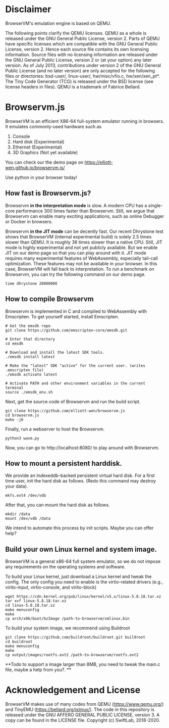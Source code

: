 # Disclaimer
BrowserVM's emulation engine is based on QEMU.

The following points clarify the QEMU licenses.
QEMU as a whole is released under the GNU General Public License, version 2.
Parts of QEMU have specific licenses which are compatible with the GNU General Public License, version 2. 
Hence each source file contains its own licensing information.
Source files with no licensing information are released under the GNU General Public License, version 2 or (at your option) any later version.
As of July 2013, contributions under version 2 of the GNU General Public License (and no later version) are only accepted for the following files or directories: bsd-user/, linux-user/, hw/misc/vfio.c, hw/xen/xen_pt*.
The Tiny Code Generator (TCG) is released under the BSD license (see license headers in files).
QEMU is a trademark of Fabrice Bellard.

# Browservm.js
BrowserVM is an efficient X86-64 full-system emulator running in browsers. It emulates commonly-used hardware such as
1. Console
2. Hard disk (Experimental)
3. Ethernet (Experimental)
4. 3D Graphics (Not yet available)

You can check our the demo page on https://elliott-wen.github.io/browservm.js/

Use python in your browser today!

## How fast is Browservm.js?
Browservm **in the interpretation mode** is slow. A modern CPU has a single-core performance 300 times faster than Browservm.
Still, we argue that Browservm can enable many exciting applications, such as online Debugger or Docker in browsers.

Browservm **in the JIT mode** can be decently fast. 
Our recent Dhrystone test shows that BrowserVM (internal experimental build) is solely 2.5 times slower than QEMU. It is roughly 36 times slower than a native CPU.
Still, JIT mode is highly experimental and not yet publicly available. But we enable JIT on our demo page so that you can play around with it. 
JIT mode requires many experimental features of WebAssembly, especially tail-call optimization. 
These features may not be available in your browser. In this case, BrowserVM will fall back to interpretation.
To run a benchmark on Browservm, you can try the following command on our demo page.
```
time dhrystone 20000000
```

## How to compile Browservm
Browservm is implemented in C and compiled to WebAssembly with Emscripten. 
To get yourself started, install Emscripten.
```
# Get the emsdk repo
git clone https://github.com/emscripten-core/emsdk.git

# Enter that directory
cd emsdk

# Download and install the latest SDK tools.
./emsdk install latest

# Make the "latest" SDK "active" for the current user. (writes .emscripten file)
./emsdk activate latest

# Activate PATH and other environment variables in the current terminal
source ./emsdk_env.sh
```

Next, get the source code of Browservm and run the build script.
```
git clone https://github.com/elliott-wen/browservm.js
cd browservm.js
make -j6
```

Finally, run a webserver to host the Browservm.
```
python3 wasm.py
```

Now, you can go to http://localhost:8080/ to play around with Browservm.

## How to mount a persistent harddisk.
We provide an Indexeddb-backed persistent virtual hard disk. 
For a first time user, init the hard disk as follows. (Redo this command may destroy your data).
```
mkfs.ext4 /dev/vdb
```
After that, you can mount the hard disk as follows.
```
mkdir /data
mount /dev/vdb /data
```
We intend to automate this process by init scripts. Maybe you can offer help?

## Build your own Linux kernel and system image.
BrowserVM is a general x86-64 full system emulator, so we do not impose any requirements on the operating systems and software.

To build your Linux kernel, just download a Linux kernel and tweak the config. 
The only config you need to enable is the virtio-related drivers (e.g., virito-input, virtio-console, and virito-block)
```
wget https://cdn.kernel.org/pub/linux/kernel/v5.x/linux-5.8.18.tar.xz
tar xvf linux-5.8.18.tar.xz
cd linux-5.8.18.tar.xz
make menuconfig
make
cp arch/x86/boot/bzImage /path-to-browservm/vmlinux.bin
```

To build your system image, we recommend using Buildroot
```
git clone https://github.com/buildroot/buildroot.git buildroot
cd buildroot
make menuconfig
make
cp output/images/rootfs.ext2 /path-to-browservm/rootfs.ext2
```
**Todo to support a image larger than 8MB, you need to tweak the main.c file, maybe a help from you?. **

# Acknowledgement and License
BrowserVM makes use of many codes from QEMU (https://www.qemu.org/) and TinyEMU (https://bellard.org/jslinux/).
The code in this repository is released under the GNU AFFERO GENERAL PUBLIC LICENSE, version 3. A copy can be found in the LICENSE file. Copyright (c) SwiftLab, 2018-2020.
